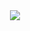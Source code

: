 <div style="text-align:center"><img src="{{site.url}}/images/file_038.jpeg" style="zoom:100%;" /></div>
